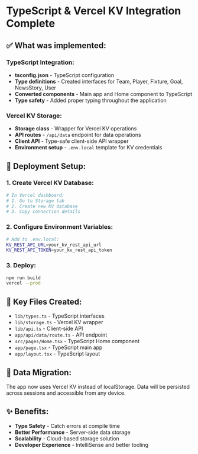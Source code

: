 # TypeScript & Vercel KV Integration Complete

## ✅ What was implemented:

### TypeScript Integration:
- **tsconfig.json** - TypeScript configuration
- **Type definitions** - Created interfaces for Team, Player, Fixture, Goal, NewsStory, User
- **Converted components** - Main app and Home component to TypeScript
- **Type safety** - Added proper typing throughout the application

### Vercel KV Storage:
- **Storage class** - Wrapper for Vercel KV operations
- **API routes** - `/api/data` endpoint for data operations
- **Client API** - Type-safe client-side API wrapper
- **Environment setup** - `.env.local` template for KV credentials

## 🚀 Deployment Setup:

### 1. Create Vercel KV Database:
```bash
# In Vercel dashboard:
# 1. Go to Storage tab
# 2. Create new KV database
# 3. Copy connection details
```

### 2. Configure Environment Variables:
```bash
# Add to .env.local:
KV_REST_API_URL=your_kv_rest_api_url
KV_REST_API_TOKEN=your_kv_rest_api_token
```

### 3. Deploy:
```bash
npm run build
vercel --prod
```

## 📁 Key Files Created:
- `lib/types.ts` - TypeScript interfaces
- `lib/storage.ts` - Vercel KV wrapper
- `lib/api.ts` - Client-side API
- `app/api/data/route.ts` - API endpoint
- `src/pages/Home.tsx` - TypeScript Home component
- `app/page.tsx` - TypeScript main app
- `app/layout.tsx` - TypeScript layout

## 🔄 Data Migration:
The app now uses Vercel KV instead of localStorage. Data will be persisted across sessions and accessible from any device.

## ✨ Benefits:
- **Type Safety** - Catch errors at compile time
- **Better Performance** - Server-side data storage
- **Scalability** - Cloud-based storage solution
- **Developer Experience** - IntelliSense and better tooling